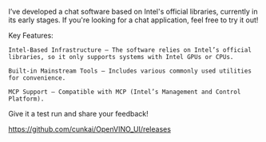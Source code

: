 I’ve developed a chat software based on Intel's official libraries, currently in its early stages. If you're looking for a chat application, feel free to try it out!

Key Features:

    Intel-Based Infrastructure – The software relies on Intel’s official libraries, so it only supports systems with Intel GPUs or CPUs.

    Built-in Mainstream Tools – Includes various commonly used utilities for convenience.

    MCP Support – Compatible with MCP (Intel’s Management and Control Platform).

Give it a test run and share your feedback!

https://github.com/cunkai/OpenVINO_UI/releases
